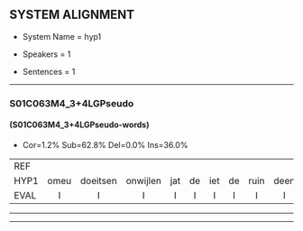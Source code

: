 
## SYSTEM ALIGNMENT

- System Name = hyp1

- Speakers = 1

- Sentences = 1

---

### S01C063M4_3+4LGPseudo

#### (S01C063M4_3+4LGPseudo-words)

- Cor=1.2%	Sub=62.8%	Del=0.0%	Ins=36.0%

|  |  |  |  |  |  |  |  |  |  |  |  |  |  |  |  |  |  |  |  |  |  |  |  |  |  |  |  |  |  |  |  |  |  |  |  |  |  |  |  |  |  |  |  |  |  |  |  |  |  |  |  |  |  |  |  |  |  |  |  |  |  |  |  |  |  |  |  |  |  |  |  |  |  |  |  |  |  |  |  |  |  |  |  |  |  |  |
|:--- |:---:|:---:|:---:|:---:|:---:|:---:|:---:|:---:|:---:|:---:|:---:|:---:|:---:|:---:|:---:|:---:|:---:|:---:|:---:|:---:|:---:|:---:|:---:|:---:|:---:|:---:|:---:|:---:|:---:|:---:|:---:|:---:|:---:|:---:|:---:|:---:|:---:|:---:|:---:|:---:|:---:|:---:|:---:|:---:|:---:|:---:|:---:|:---:|:---:|:---:|:---:|:---:|:---:|:---:|:---:|:---:|:---:|:---:|:---:|:---:|:---:|:---:|:---:|:---:|:---:|:---:|:---:|:---:|:---:|:---:|:---:|:---:|:---:|:---:|:---:|:---:|:---:|:---:|:---:|:---:|:---:|:---:|:---:|:---:|:---:|:---:|
| REF |  |  |  |  |  |  |  |  |  |  |  |  |  |  |  |  |  |  |  |  |  |  |  | ometuif | toejietsen | oonwijlen | jattesiet | nurudien | stoenydaas | deuveltek | juitonie | gevijdel | sidowaan | spekkeraai | wachteniek | * | verpierik | nappegreeuw | mantaroen | schielendaspen | * | crobeklunker | kabbestepen | verwarig | ooiebiekje | fandelig | * | jalekrewen | smoralij | * | * | * | * | zeekvlachine | kanaroe | toineetlijgen | meitsegrok | kantelogsten | ondermind |  |  |  |  |  |  |  |  | choporatie | zennebral | ijraspangen | * | * | blottenduuf | * | girdofhaalder | tobbermoeit | * | poentalschouden | havedil | * | verbrakkertje | * | * | gerauwejaak | * | hapeneren |
| HYP1 | omeu | doeitsen | onwijlen | jat | de | iet | de | ruin | deen | stoni | das | dufel | teck | jut | uhnie | geveidel | cedowan | spek | ura | wachttik | techniek | verpirik | naerem | man | tauen | gelen | daspen | krobek | klua | krobek | lunkur | kabetipen | verwerg | ooje | beeke | van | de | link | j | gale | krewen | morale | zeker | zek | ve | va | zeek | vlaks | zk | vlachine | an | naro | to | net | legen | nete | rok | kanteloste | ondermind | choporiciv | sene | bral | eas | bange | blotun | blten | det | gert | duf | helder | dober | mot | mot | boen | tals | heuden | have | dil | verb | verbrak | orte | gu | gr | hupe | hen | eren |
| EVAL | I | I | I | I | I | I | I | I | I | I | I | I | I | I | I | I | I | I | I | I | I | I | I | S | S | S | S | S | S | S | S | S | S | S | S | S | S | S | S | S | S | S | S | S | S | S | S | S | S | S | S | S | S | S | S | S | S | S |  | I | I | I | I | I | I | I | I | S | S | S | S | S | S | S | S | S | S | S | S | S | S | S | S | S | S | S |
---

---
